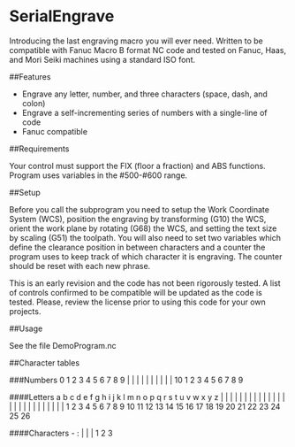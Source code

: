 SerialEngrave
========

Introducing the last engraving macro you will ever need. Written to be compatible with Fanuc Macro B format NC code and tested on Fanuc, Haas, and Mori Seiki machines using a standard ISO font.

##Features
* Engrave any letter, number, and three characters (space, dash, and colon)
* Engrave a self-incrementing series of numbers with a single-line of code
* Fanuc compatible

##Requirements

Your control must support the FIX (floor a fraction) and ABS functions.
Program uses variables in the #500-#600 range.

##Setup

Before you call the subprogram you need to setup the Work Coordinate System (WCS), position the engraving by transforming (G10) the WCS, orient the work plane by rotating (G68) the WCS, and setting the text size by scaling (G51) the toolpath. You will also need to set two variables which define the clearance position in between characters and a counter the program uses to keep track of which character it is engraving. The counter should be reset with each new phrase.

This is an early revision and the code has not been rigorously tested. A list of controls confirmed to be compatible will be updated as the code is tested. Please, review the license prior to using this code for your own projects.

##Usage

See the file DemoProgram.nc


##Character tables

###Numbers
	 0  1  2  3  4  5  6  7  8  9 
	 |  |  |  |  |  |  |  |  |  | 
	10  1  2  3  4  5  6  7  8  9 

####Letters
	a  b  c  d  e  f  g  h  i   j   k   l   m   n   o   p   q   r   s   t   u   v   w   x   y   z 
	|  |  |  |  |  |  |  |  |   |   |   |   |   |   |   |   |   |   |   |   |   |   |   |   |   | 
	1  2  3  4  5  6  7  8  9  10  11  12  13  14  15  16  17  18  19  20  21  22  23  24  25  26 

####Characters
	   -  :
	|  |  |
	1  2  3

